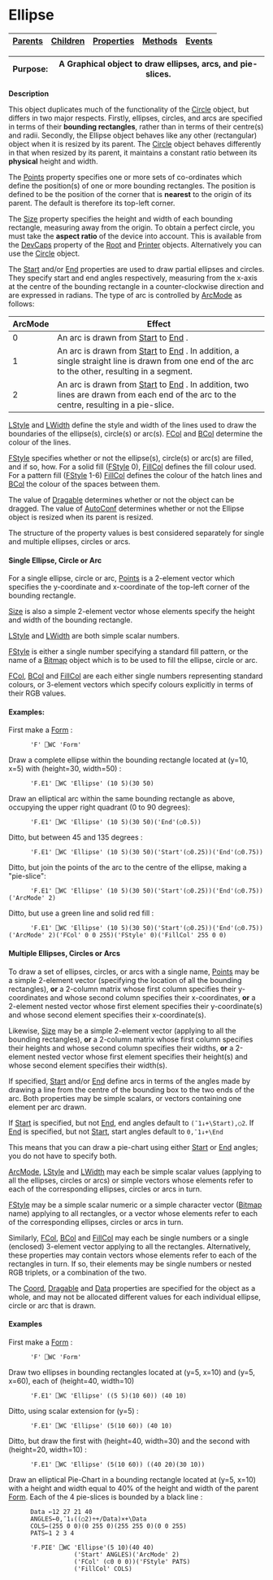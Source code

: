 




<h1 class="heading"><span class="name">Ellipse</span></h1>

| [Parents](../ParentLists/Ellipse.htm) | [Children](../ChildLists/Ellipse.htm) | [Properties](../PropLists/Ellipse.htm) | [Methods](../MethodLists/Ellipse.htm) | [Events](../EventLists/Ellipse.htm) |
| --- | --- | --- | --- | ---  |


| Purpose: | A Graphical object to draw ellipses, arcs, and pie-slices. |
| --- | ---  |


**Description**


This object duplicates much of the functionality of the [Circle](circle.md) object, but differs in two major respects. Firstly, ellipses, circles, and arcs
are specified in terms of their **bounding rectangles**, rather than in terms
of their centre(s) and radii. Secondly, the Ellipse object behaves like any
other (rectangular) object when it is resized by its parent. The [Circle](circle.md) object behaves differently in that when resized by its parent, it maintains a
constant ratio between its **physical** height and width.



The [Points](./points.md) property specifies one or more
sets of co-ordinates which define the position(s) of one or more bounding
rectangles. The position is defined to be the position of the corner that is **nearest** to the origin of its parent. The default is therefore its top-left corner.


The [Size](./size.md) property specifies the height and
width of each bounding rectangle, measuring away from the origin. To obtain a
perfect circle, you must take the **aspect ratio** of the device into
account. This is available from the [DevCaps](./devcaps.md) property of the [Root](root.md) and [Printer](printer.md) objects. Alternatively you can use the [Circle](circle.md) object.


The [Start](./start.md) and/or [End](./end.md) properties are used to draw partial ellipses and circles. They specify start and
end angles respectively, measuring from the x-axis at the centre of the bounding
rectangle in a counter-clockwise direction and are expressed in radians. The
type of arc is controlled by [ArcMode](./arcmode.md) as
follows:


| ArcMode | Effect |
| --- | ---  |
| 0 | An arc is drawn from [Start](./start.md) to [End](./end.md) . |
| 1 | An arc is drawn from [Start](./start.md) to [End](./end.md) .       In addition, a single straight line is drawn from one end of the arc to       the other, resulting in a segment. |
| 2 | An arc is drawn from [Start](./start.md) to [End](./end.md) .       In addition, two lines are drawn from each end of the arc to the centre,       resulting in a pie-slice. |


[LStyle](./lstyle.md) and [LWidth](./lwidth.md) define the style and width of the lines used to draw the boundaries of the
ellipse(s), circle(s) or arc(s). [FCol](./fcol.md) and [BCol](./bcol.md) determine the colour of the lines.


[FStyle](./fstyle.md) specifies whether or not the
ellipse(s), circle(s) or arc(s) are filled, and if so, how. For a solid fill ([FStyle](./fstyle.md) 0), [FillCol](./fillcol.md) defines the fill colour used.
For a pattern fill ([FStyle](./fstyle.md) 1-6) [FillCol](./fillcol.md) defines the colour of the hatch lines and [BCol](./bcol.md) the colour of the spaces between them.


The value of [Dragable](./dragable.md) determines
whether or not the object can be dragged. The value of [AutoConf](./autoconf.md) determines whether or not the Ellipse object is resized when its parent is
resized.


The structure of the property values is best considered separately for single
and multiple ellipses, circles or arcs.

#### Single Ellipse, Circle or Arc


For a single ellipse, circle or arc, [Points](./points.md) is a 2-element vector which specifies the y-coordinate and x-coordinate of the
top-left corner of the bounding rectangle.


[Size](./size.md) is also a simple 2-element vector
whose elements specify the height and width of the bounding rectangle.


[LStyle](./lstyle.md) and [LWidth](./lwidth.md) are both simple scalar numbers.


[FStyle](./fstyle.md) is either a single number
specifying a standard fill pattern, or the name of a [Bitmap](bitmap.md) object which is to be used to fill the ellipse, circle or arc.


[FCol](./fcol.md), [BCol](./bcol.md) and [FillCol](./fillcol.md) are each either single numbers
representing standard colours, or 3-element vectors which specify colours
explicitly in terms of their RGB values.

#### Examples:


First make a [Form](form.md) :
```apl
      'F' ⎕WC 'Form'
```


Draw a complete ellipse within the bounding rectangle located at (y=10, x=5)
with (height=30, width=50) :
```apl
      'F.E1' ⎕WC 'Ellipse' (10 5)(30 50)
```


Draw an elliptical arc within the same bounding rectangle as above, occupying
the upper right quadrant (0 to 90 degrees):
```apl
      'F.E1' ⎕WC 'Ellipse' (10 5)(30 50)('End'(○0.5))
```


Ditto, but between 45 and 135 degrees :
```apl
      'F.E1' ⎕WC 'Ellipse' (10 5)(30 50)('Start'(○0.25))('End'(○0.75))
```


Ditto, but join the points of the arc to the centre of the ellipse, making a
"pie-slice":
```apl
      'F.E1' ⎕WC 'Ellipse' (10 5)(30 50)('Start'(○0.25))('End'(○0.75))('ArcMode' 2)
```


Ditto, but use a green line and solid red fill :
```apl
      'F.E1' ⎕WC 'Ellipse' (10 5)(30 50)('Start'(○0.25))('End'(○0.75))('ArcMode' 2)('FCol' 0 0 255)('FStyle' 0)('FillCol' 255 0 0)
```

#### Multiple Ellipses, Circles or Arcs


To draw a set of ellipses, circles, or arcs with a single name, [Points](./points.md) may be a simple 2-element vector (specifying the location of all the bounding
rectangles), **or** a 2-column matrix whose first column specifies their
y-coordinates and whose second column specifies their x-coordinates, **or** a
2-element nested vector whose first element specifies their y-coordinate(s) and
whose second element specifies their x-coordinate(s).


Likewise, [Size](./size.md) may be a simple 2-element
vector (applying to all the bounding rectangles), **or** a 2-column matrix
whose first column specifies their heights and whose second column specifies
their widths, **or** a 2-element nested vector whose first element specifies
their height(s) and whose second element specifies their width(s).


If specified, [Start](./start.md) and/or [End](./end.md) define arcs in terms of the angles made by drawing a line from the centre of the
bounding box to the two ends of the arc. Both properties may be simple scalars,
or vectors containing one element per arc drawn.


If [Start](./start.md) is specified, but not [End](./end.md),
end angles default to `(¯1↓+\Start),○2`.
If [End](./end.md) is specified, but not [Start](./start.md),
start angles default to `0,¯1↓+\End`


This means that you can draw a pie-chart using either [Start](./start.md) or [End](./end.md) angles; you do not have to specify both.


[ArcMode](./arcmode.md), [LStyle](./lstyle.md) and [LWidth](./lwidth.md) may each be simple scalar values
(applying to all the ellipses, circles or arcs) or simple vectors whose elements
refer to each of the corresponding ellipses, circles or arcs in turn.


[FStyle](./fstyle.md) may be a simple scalar numeric or
a simple character vector ([Bitmap](bitmap.md) name)
applying to all rectangles, or a vector whose elements refer to each of the
corresponding ellipses, circles or arcs in turn.


Similarly, [FCol](./fcol.md), [BCol](./bcol.md) and [FillCol](./fillcol.md) may each be single numbers or a
single (enclosed) 3-element vector applying to all the rectangles.
Alternatively, these properties may contain vectors whose elements refer to each
of the rectangles in turn. If so, their elements may be single numbers or nested
RGB triplets, or a combination of the two.


The [Coord](./coord.md), [Dragable](./dragable.md) and [Data](./data.md) properties are specified for the
object as a whole, and may not be allocated different values for each individual
ellipse, circle or arc that is drawn.

#### Examples


First make a [Form](form.md) :
```apl
      'F' ⎕WC 'Form'
```


Draw two ellipses in bounding rectangles located at (y=5, x=10) and (y=5,
x=60), each of (height=40, width=10)
```apl
      'F.E1' ⎕WC 'Ellipse' ((5 5)(10 60)) (40 10)
```


Ditto, using scalar extension for (y=5) :
```apl
      'F.E1' ⎕WC 'Ellipse' (5(10 60)) (40 10)
```


Ditto, but draw the first with (height=40, width=30) and the second with
(height=20, width=10) :
```apl
      'F.E1' ⎕WC 'Ellipse' (5(10 60)) ((40 20)(30 10))
```


Draw an elliptical Pie-Chart in a bounding rectangle located at (y=5, x=10)
with a height and width equal to 40% of the height and width of the parent [Form](form.md).
Each of the 4 pie-slices is bounded by a black line :
```apl
      Data ←12 27 21 40
      ANGLES←0,¯1↓((○2)÷+/Data)×+\Data
      COLS←(255 0 0)(0 255 0)(255 255 0)(0 0 255)
      PATS←1 2 3 4

      'F.PIE' ⎕WC 'Ellipse'(5 10)(40 40)
                  ('Start' ANGLES)('ArcMode' 2)
                  ('FCol' (⊂0 0 0))('FStyle' PATS)
                  ('FillCol' COLS)
```


